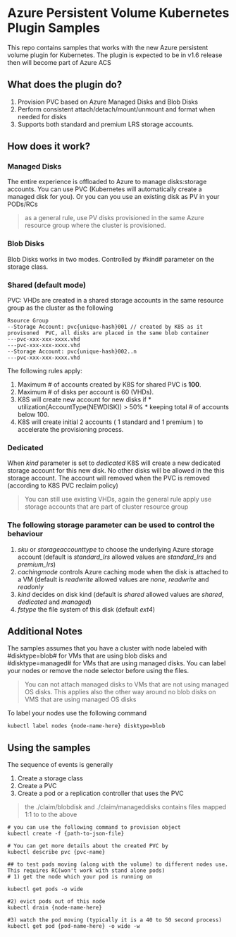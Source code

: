 # Azure Persistent Volume Kubernetes Plugin Samples

This repo contains samples that works with the new Azure persistent volume plugin for Kubernetes. The plugin is expected to be in v1.6 release then will become part of Azure ACS 


## What does the plugin do? 

1. Provision PVC based on Azure Managed Disks and Blob Disks
2. Perform consistent attach/detach/mount/unmount and format when needed for disks 
3. Supports both standard and premium LRS storage accounts. 

## How does it work? 

### Managed Disks
The entire experience is offloaded to Azure to manage disks:storage accounts. You can use PVC (Kubernetes will automatically create a managed disk for you). Or you can you use an existing disk as PV in your PODs/RCs

> as a general rule, use PV disks provisioned in the same Azure resource group where the cluster is provisioned.   

### Blob Disks 
Blob Disks works in two modes. Controlled by #kind# parameter on the storage class. 

### Shared (default mode)
PVC: VHDs are created in a shared storage accounts in the same resource group as the cluster as the following 

```
Rsource Group
--Storage Account: pvc{unique-hash}001 // created by K8S as it provisoned  PVC, all disks are placed in the same blob container  
---pvc-xxx-xxx-xxxx.vhd
---pvc-xxx-xxx-xxxx.vhd
--Storage Account: pvc{unique-hash}002..n  
---pvc-xxx-xxx-xxxx.vhd
```

The following rules apply:

1. Maximum # of accounts created by K8S for shared PVC is **100**.
2. Maximum # of disks per account is 60 (VHDs).
3. K8S will create new account for new disks if * utilization(AccountType(NEWDISK)) > 50%  * keeping total # of accounts below 100.
4. K8S will create initial 2 accounts ( 1 standard and 1 premium ) to accelerate the provisioning process.


### Dedicated 
When *kind* parameter is set to *dedicated* K8S will create a new dedicated storage account for this new disk. No other disks will be allowed in the this storage account. The account will removed when the PVC is removed (according to K8S PVC reclaim policy) 


> You can still use existing VHDs, again the general rule apply use storage accounts that are part of cluster resource group

### The following storage parameter can be used to control the behaviour

1. *sku* or *storageaccounttype* to choose the underlying Azure storage account (default is *standard_lrs* allowed values are  *standard_lrs* and *premium_lrs*)
2. *cachingmode* controls Azure caching mode when the disk is attached to a VM (default is *readwrite* allowed values are *none*, *readwrite* and *readonly*
3. *kind* decides on disk kind (default is *shared* allowed values are *shared*, *dedicated* and *managed*)
4. *fstype* the file system of this disk (default *ext4*)


## Additional Notes
The samples assumes that you have a cluster with node labeled with #disktype=blob# for VMs that are using blob disks and #disktype=managed# for VMs that are using managed disks. You can label your nodes or remove the node selector before using the files. 

> You can not attach managed disks to VMs that are not using managed OS disks. This applies also the other way around no blob disks on VMS that are using managed OS disks

To label your nodes use the following command 
```
kubectl label nodes {node-name-here} disktype=blob
```

## Using the samples
The sequence of events is generally 

1. Create a storage class
2. Create a PVC 
3. Create a pod or a replication controller that uses the PVC


> the ./claim/blobdisk and ./claim/manageddisks contains files mapped 1:1 to to the above

```
# you can use the following command to provision object
kubectl create -f {path-to-json-file}

# You can get more details about the created PVC by
kubectl describe pvc {pvc-name}

## to test pods moving (along with the volume) to different nodes use. This requires RC(won't work with stand alone pods) 
# 1) get the node which your pod is running on 

kubectl get pods -o wide 

#2) evict pods out of this node 
kubectl drain {node-name-here}

#3) watch the pod moving (typically it is a 40 to 50 second process)
kubectl get pod {pod-name-here} -o wide -w
   
```
